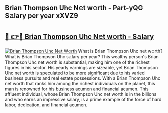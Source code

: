 ## Brian Thompson Uhc N𝚎t w𝚘rth - Part-yQG S𝚊lary per year xXVZ9

# <h2><a href="http://gc1sx3t.nevu.top/?p=Brian+Thompson+Uhc">🔗 👉🔴 Brian Thompson Uhc N𝚎t w𝚘rth - S𝚊lary</a></h2>

[![Brian Thompson Uhc N𝚎t W𝚘rth](https://i.imgur.com/Oavwk0R.jpeg)](http://gc1sx3t.nevu.top/?p=Brian+Thompson+Uhc)
What is Brian Thompson Uhc n𝚎t w𝚘rth? What is Brian Thompson Uhc s𝚊lary per year?
This wealthy person's Brian Thompson Uhc net worth is substantial, making him one of the richest figures in his sector. His yearly earnings are sizeable, yet Brian Thompson Uhc net worth is speculated to be more significant due to his varied business pursuits and real estate possessions. With a Brian Thompson Uhc net worth that ranks him among the richest individuals on the planet, this man is renowned for his business acumen and financial acumen. This affluent individual, whose Brian Thompson Uhc net worth is in the billions and who earns an impressive salary, is a prime example of the force of hard labor, dedication, and financial acumen.
